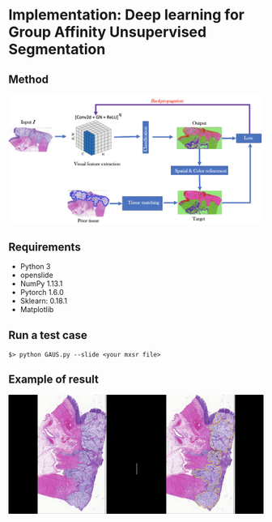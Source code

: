 # Implementation: Deep learning for Group Affinity Unsupervised Segmentation 

## Method
<img src="Misc/Figure1.png"></img>

## Requirements
- Python 3
- openslide
- NumPy 1.13.1
- Pytorch 1.6.0
- Sklearn: 0.18.1
- Matplotlib

   
## Run a test case

    $> python GAUS.py --slide <your mxsr file>


## Example of result

<img src="Misc/Demo.gif"></img>

